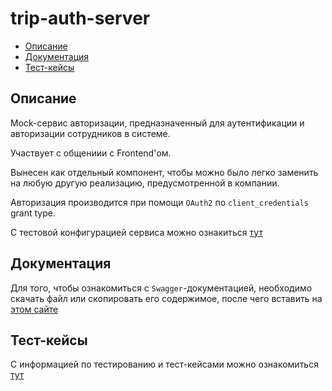 # trip-auth-server
* [Описание](#descr)
* [Документация](#docs)
* [Тест-кейсы](#test)

## <a name="descr"></a> Описание
Mock-сервис авторизации, предназначенный для аутентификации и авторизации сотрудников в системе.

Участвует с общениии с Frontend'ом.

Вынесен как отдельный компонент, чтобы можно было легко заменить на любую другую реализацию, предусмотренной в компании.

Авторизация производится при помощи `OAuth2` по `client_credentials` grant type.

С тестовой конфигурацией сервиса можно ознакиться [тут](../assets/auth-server-conf.yml)

## <a name="docs"></a> Документация

Для того, чтобы ознакомиться с `Swagger`-документацией, необходимо скачать файл или скопировать его содержимое, после чего вставить на [этом сайте](https://editor.swagger.io)

## <a name="test"></a> Тест-кейсы
С информацией по тестированию и тест-кейсами можно ознакомиться [тут](../tech_documentation/Test_plan.pdf)

